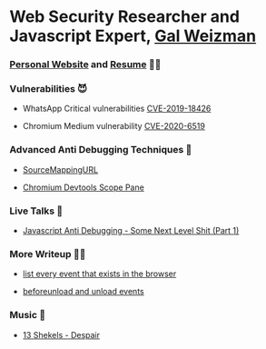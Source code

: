 # Web Security Researcher and Javascript Expert, [Gal Weizman](https://weizman.github.io/website/?resume)

### [Personal Website](https://weizman.github.io/website/) and [Resume](https://weizman.github.io/website/?resume) 👋🏽

### Vulnerabilities 😈

* WhatsApp Critical vulnerabilities [CVE-2019-18426](https://weizman.github.io/website/?WhatsApp-Vulnerability-Disclosure-Read-Permissions-From-The-File-System-(CVE-2019-18426))

* Chromium Medium vulnerability [CVE-2020-6519](https://weizman.github.io/website/?csp-bypass-vul)

### Advanced Anti Debugging Techniques 🚫

* [SourceMappingURL](https://weizman.github.io/website/?javascript-anti-debugging-some-next-level-shit-part-1)

* [Chromium Devtools Scope Pane](https://weizman.github.io/website/?javascript-anti-debugging-some-next-level-shit-part-2) 

### Live Talks 🎤

* [Javascript Anti Debugging - Some Next Level Shit (Part 1)](https://www.youtube.com/watch?v=KYhgCjfdr-M)

### More Writeup ✍🏽

* [list every event that exists in the browser](https://weizman.github.io/website/?list-every-event-that-exists-in-the-browser)

* [beforeunload and unload events](https://weizman.github.io/website/?beforeunload-and-unload-events)

### Music 🎵

* [13 Shekels - Despair](https://www.youtube.com/watch?v=IXuqv6_3PUU)
